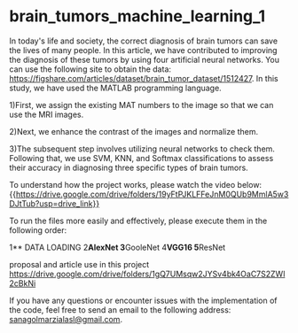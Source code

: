 # brain_tumors_machine_learning_1
In today's life and society, the correct diagnosis of brain tumors can save the lives of many people. In this article, we have contributed to improving the diagnosis of these tumors by using four artificial neural networks. You can use the following site to obtain the data: https://figshare.com/articles/dataset/brain_tumor_dataset/1512427. In this study, we have used the MATLAB programming language.

1)First, we assign the existing MAT
numbers to the image so that we can use the MRI images.

2)Next, we enhance the contrast of the images and normalize them.

3)The subsequent step involves utilizing neural networks to check them. Following that, we use SVM, KNN, and Softmax classifications to assess their accuracy in diagnosing three specific types of brain tumors.

To understand how the project works, please watch the video below:
 {{https://drive.google.com/drive/folders/19yFtPJKLFFeJnM0QUb9MmlA5w3DJtTub?usp=drive_link}}

To run the files more easily and effectively, please execute them in the following order:

1** DATA LOADING 
2**AlexNet
3**GooleNet
4**VGG16
5**ResNet


proposal and article use in this project
https://drive.google.com/drive/folders/1gQ7UMsqw2JYSv4bk4OaC7S2ZWl2cBkNi

If you have any questions or encounter issues with the implementation of the code, feel free to send an email to the following address: sanagolmarzialasl@gmail.com.






